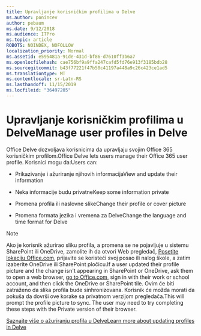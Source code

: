 ```yaml
---
title: Upravljanje korisničkim profilima u Delve
ms.author: ponincev
author: pebaum
ms.date: 9/12/2018
ms.audience: ITPro
ms.topic: article
ROBOTS: NOINDEX, NOFOLLOW
localization_priority: Normal
ms.assetid: e595481a-91de-431d-bf86-d7610ff3b6a7
ms.openlocfilehash: cae756bf9a9ffa247cafd5fd76e913f3185bdb28
ms.sourcegitcommit: b43f77221f47b50c41197a448a9c26c423ce1ad5
ms.translationtype: MT
ms.contentlocale: sr-Latn-RS
ms.lasthandoff: 11/15/2019
ms.locfileid: "36497205"
---
```

# <a name="manage-user-profiles-in-delve"></a><span data-ttu-id="580a9-102">Upravljanje korisničkim profilima u Delve</span><span class="sxs-lookup"><span data-stu-id="580a9-102">Manage user profiles in Delve</span></span>

<span data-ttu-id="580a9-103">Office Delve dozvoljava korisnicima da upravljaju svojim Office 365 korisničkim profilom.</span><span class="sxs-lookup"><span data-stu-id="580a9-103">Office Delve lets users manage their Office 365 user profile.</span></span> <span data-ttu-id="580a9-104">Korisnici mogu da:</span><span class="sxs-lookup"><span data-stu-id="580a9-104">Users can:</span></span>
  
- <span data-ttu-id="580a9-105">Prikazivanje i ažuriranje njihovih informacija</span><span class="sxs-lookup"><span data-stu-id="580a9-105">View and update their information</span></span>
    
- <span data-ttu-id="580a9-106">Neka informacije budu privatne</span><span class="sxs-lookup"><span data-stu-id="580a9-106">Keep some information private</span></span>
    
- <span data-ttu-id="580a9-107">Promena profila ili naslovne slike</span><span class="sxs-lookup"><span data-stu-id="580a9-107">Change their profile or cover picture</span></span>
    
- <span data-ttu-id="580a9-108">Promena formata jezika i vremena za Delve</span><span class="sxs-lookup"><span data-stu-id="580a9-108">Change the language and time format for Delve</span></span>
    
> [!NOTE]
> <span data-ttu-id="580a9-109">Ako je korisnik ažurirao sliku profila, a promena se ne pojavljuje u sistemu SharePoint ili OneDrive, zamolite ih da otvori Web pregledač, [Posetite lokaciju Office.com](https://www.office.com), prijavite se koristeći svoj posao ili nalog škole, a zatim izaberite OneDrive ili SharePoint pločicu.</span><span class="sxs-lookup"><span data-stu-id="580a9-109">If a user updated their profile picture and the change isn't appearing in SharePoint or OneDrive, ask them to open a web browser, [go to Office.com](https://www.office.com), sign in with their work or school account, and then click the OneDrive or SharePoint tile.</span></span> <span data-ttu-id="580a9-110">Ovim će biti zatraženo da slika profila bude sinhronizovana. Korisnik će možda morati da pokuša da dovrši ove korake sa privatnom verzijom pregledača.</span><span class="sxs-lookup"><span data-stu-id="580a9-110">This will prompt the profile picture to sync. The user may need to try completing these steps with the Private version of their browser.</span></span> 
  
[<span data-ttu-id="580a9-111">Saznajte više o ažuriranju profila u Delve</span><span class="sxs-lookup"><span data-stu-id="580a9-111">Learn more about updating profiles in Delve</span></span>](https://go.microsoft.com/fwlink/?linkid=735070)
  

